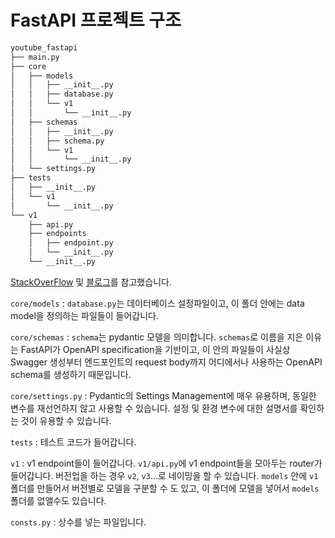 # FastAPI 프로젝트 구조

```bash
youtube_fastapi
├── main.py
├── core
│   ├── models
│   │   ├── __init__.py
│   │   ├── database.py
│   │   └── v1
│   │       └── __init__.py
│   ├── schemas
│   │   ├── __init__.py
│   │   ├── schema.py
│   │   └── v1
│   │       └── __init__.py
│   └── settings.py
├── tests
│   ├── __init__.py
│   └── v1
│       └── __init__.py
└── v1
    ├── api.py
    ├── endpoints
    │   ├── endpoint.py
    │   └── __init__.py
    └── __init__.py 

```

[StackOverFlow](https://stackoverflow.com/questions/64943693/what-are-the-best-practices-for-structuring-a-fastapi-project) 및 [블로그](https://dingrr.com/blog/post/python-fastapi-%EB%A1%9C-%EB%B0%B1%EC%97%94%EB%93%9C-%EB%A7%8C%EB%93%A4%EA%B8%B0-2%ED%99%94-%ED%94%84%EB%A1%9C%EC%A0%9D%ED%8A%B8-%EA%B5%AC%EC%A1%B0)를 참고했습니다.

`core/models` : `database.py`는 데이터베이스 설정파일이고, 이 폴더 안에는  data model을 정의하는 파일들이 들어갑니다.

`core/schemas` : `schema`는 pydantic 모델을 의미합니다. `schemas`로 이름을 지은 이유는 FastAPI가 OpenAPI specification을 기반이고, 이 안의 파일들이 사실상 Swagger 생성부터 엔드포인트의 request body까지 어디에서나 사용하는 OpenAPI schema를 생성하기 때문입니다. 

`core/settings.py` : Pydantic의 Settings Management에 매우 유용하며, 동일한 변수를 재선언하지 않고 사용할 수 있습니다. 설정 및 환경 변수에 대한 설명서를 확인하는 것이 유용할 수 있습니다.

`tests` : 테스트 코드가 들어갑니다.

`v1` : v1 endpoint들이 들어갑니다. `v1/api.py`에 v1 endpoint들을 모아두는 router가 들어갑니다. 버전업을 하는 경우 `v2`, `v3`...로 네이밍을 할 수 있습니다. `models` 안에 `v1` 폴더를 만들어서 버전별로 모델을 구분할 수 도 있고, 이 폴더에 모델을 넣어서 `models` 폴더를 없앨수도 있습니다.

`consts.py` : 상수를 넣는 파일입니다.